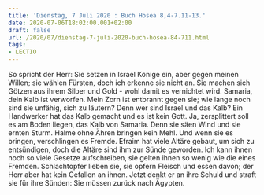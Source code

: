 ```yaml
---
title: 'Dienstag, 7 Juli 2020 : Buch Hosea 8,4-7.11-13.'
date: 2020-07-06T18:02:00.001+02:00
draft: false
url: /2020/07/dienstag-7-juli-2020-buch-hosea-84-711.html
tags: 
- LECTIO
---
```


So spricht der Herr: Sie setzen in Israel Könige ein, aber gegen meinen Willen; sie wählen Fürsten, doch ich erkenne sie nicht an. Sie machen sich Götzen aus ihrem Silber und Gold - wohl damit es vernichtet wird. Samaria, dein Kalb ist verworfen. Mein Zorn ist entbrannt gegen sie; wie lange noch sind sie unfähig, sich zu läutern? Denn wer sind Israel und das Kalb? Ein Handwerker hat das Kalb gemacht und es ist kein Gott. Ja, zersplittert soll es am Boden liegen, das Kalb von Samaria. Denn sie säen Wind und sie ernten Sturm. Halme ohne Ähren bringen kein Mehl. Und wenn sie es bringen, verschlingen es Fremde. Efraim hat viele Altäre gebaut, um sich zu entsündigen, doch die Altäre sind ihm zur Sünde geworden. Ich kann ihnen noch so viele Gesetze aufschreiben, sie gelten ihnen so wenig wie die eines Fremden. Schlachtopfer lieben sie, sie opfern Fleisch und essen davon; der Herr aber hat kein Gefallen an ihnen. Jetzt denkt er an ihre Schuld und straft sie für ihre Sünden: Sie müssen zurück nach Ägypten.